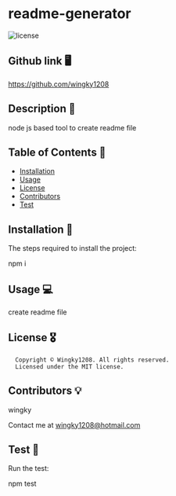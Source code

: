 # readme-generator
  ![license](https://img.shields.io/badge/License-MIT-blue.svg)

  ## Github link 🖥
  https://github.com/wingky1208
 
  ## Description 📝
  node js based tool to create readme file

  ## Table of Contents 🧾

- [Installation](#installation)
- [Usage](#usage)
- [License](#license)
- [Contributors](#contributors)
- [Test](#test)

## Installation 🔎

The steps required to install the project:

npm i



## Usage 💻

create readme file

## License 🎖
      Copyright © Wingky1208. All rights reserved. 
      Licensed under the MIT license.
      


## Contributors 💡

wingky

Contact me at wingky1208@hotmail.com


## Test 🔑

Run the test:

npm test




